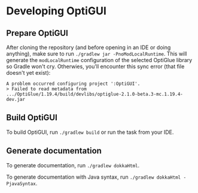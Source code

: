 # Developing OptiGUI

## Prepare OptiGUI

After cloning the repository (and before opening in an IDE or doing anything), make sure to run `./gradlew jar -PnoModLocalRuntime`. This will generate the `modLocalRuntime` configuration of the selected OptiGlue library so Gradle won't cry. Otherwies, you'll encounter this sync error (that file doesn't yet exist):

```
A problem occurred configuring project ':OptiGUI'.
> Failed to read metadata from .../OptiGlue/1.19.4/build/devlibs/optiglue-2.1.0-beta.3-mc.1.19.4-dev.jar
```

## Build OptiGUI

To build OptiGUI, run `./gradlew build` or run the task from your IDE.

## Generate documentation

To generate documentation, run `./gradlew dokkaHtml`.

To generate documentation with Java syntax, run `./gradlew dokkaHtml -PjavaSyntax`.
